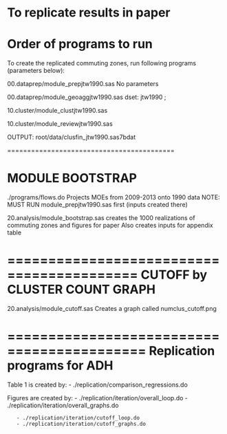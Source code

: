 To replicate results in paper
===============================


Order of programs to run
=========================

To create the replicated commuting zones,
run following programs (parameters below):

00.dataprep/module_prepjtw1990.sas
	No parameters

00.dataprep/module_geoaggjtw1990.sas
	dset: jtw1990 ;
	

10.cluster/module_clustjtw1990.sas

10.cluster/module_reviewjtw1990.sas

OUTPUT: root/data/clusfin_jtw1990.sas7bdat

==========================================

MODULE BOOTSTRAP
==========================================

./programs/flows.do
	Projects MOEs from 2009-2013 onto 1990 data
	NOTE: MUST RUN module_prepjtw1990.sas first (inputs created there)

20.analysis/module_bootstrap.sas
	creates the 1000 realizations of commuting zones 
	and figures for paper
	Also creates inputs for appendix table

==========================================
CUTOFF by CLUSTER COUNT GRAPH
==========================================
20.analysis/module_cutoff.sas
	Creates a graph called numclus_cutoff.png

===========================================
Replication programs for ADH
===========================================
Table 1 is created by:
      - ./replication/comparison_regressions.do

Figures are created by:
       - ./replication/iteration/overall_loop.do
       - ./replication/iteration/overall_graphs.do

       - ./replication/iteration/cutoff_loop.do
       - ./replication/iteration/cutoff_graphs.do

